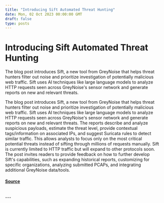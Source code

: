 ```yaml
---
title: "Introducing Sift Automated Threat Hunting"
date: Mon, 02 Oct 2023 00:00:00 GMT
draft: false
type: posts
---
```

# Introducing Sift Automated Threat Hunting





The blog post introduces Sift, a new tool from GreyNoise that helps threat hunters filter out noise and prioritize investigation of potentially malicious web traffic. Sift uses AI techniques like large language models to analyze HTTP requests seen across GreyNoise's sensor network and generate reports on new and relevant threats.

The blog post introduces Sift, a new tool from GreyNoise that helps threat hunters filter out noise and prioritize investigation of potentially malicious web traffic. Sift uses AI techniques like large language models to analyze HTTP requests seen across GreyNoise's sensor network and generate reports on new and relevant threats. The reports describe and analyze suspicious payloads, estimate the threat level, provide contextual tags/information on associated IPs, and suggest Suricata rules to detect similar traffic. This allows analysts to focus only on the most critical potential threats instead of sifting through millions of requests manually. Sift is currently limited to HTTP traffic but will expand to other protocols soon. The post invites readers to provide feedback on how to further develop Sift's capabilities, such as expanding historical reports, customizing for specific organizations, analyzing submitted PCAPs, and integrating additional GreyNoise data/tools.

#### [Source](https://www.greynoise.io/blog/introducing-sift-automated-threat-hunting)

<br/>
---
